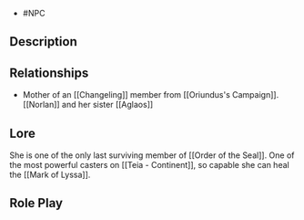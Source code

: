 - #NPC
## Description
## Relationships
- Mother of an [[Changeling]] member from [[Oriundus's Campaign]]. [[Norlan]] and her sister [[Aglaos]]
## Lore
She is one of the only last surviving member of [[Order of the Seal]]. One of the most powerful casters on [[Teia - Continent]], so capable she can heal the [[Mark of Lyssa]]. 
## Role Play